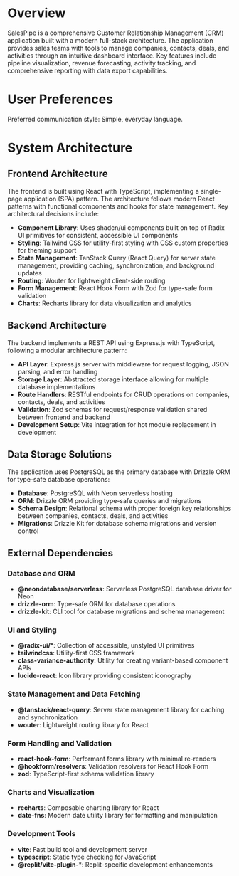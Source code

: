# Overview

SalesPipe is a comprehensive Customer Relationship Management (CRM) application built with a modern full-stack architecture. The application provides sales teams with tools to manage companies, contacts, deals, and activities through an intuitive dashboard interface. Key features include pipeline visualization, revenue forecasting, activity tracking, and comprehensive reporting with data export capabilities.

# User Preferences

Preferred communication style: Simple, everyday language.

# System Architecture

## Frontend Architecture
The frontend is built using React with TypeScript, implementing a single-page application (SPA) pattern. The architecture follows modern React patterns with functional components and hooks for state management. Key architectural decisions include:

- **Component Library**: Uses shadcn/ui components built on top of Radix UI primitives for consistent, accessible UI components
- **Styling**: Tailwind CSS for utility-first styling with CSS custom properties for theming support
- **State Management**: TanStack Query (React Query) for server state management, providing caching, synchronization, and background updates
- **Routing**: Wouter for lightweight client-side routing
- **Form Management**: React Hook Form with Zod for type-safe form validation
- **Charts**: Recharts library for data visualization and analytics

## Backend Architecture
The backend implements a REST API using Express.js with TypeScript, following a modular architecture pattern:

- **API Layer**: Express.js server with middleware for request logging, JSON parsing, and error handling
- **Storage Layer**: Abstracted storage interface allowing for multiple database implementations
- **Route Handlers**: RESTful endpoints for CRUD operations on companies, contacts, deals, and activities
- **Validation**: Zod schemas for request/response validation shared between frontend and backend
- **Development Setup**: Vite integration for hot module replacement in development

## Data Storage Solutions
The application uses PostgreSQL as the primary database with Drizzle ORM for type-safe database operations:

- **Database**: PostgreSQL with Neon serverless hosting
- **ORM**: Drizzle ORM providing type-safe queries and migrations
- **Schema Design**: Relational schema with proper foreign key relationships between companies, contacts, deals, and activities
- **Migrations**: Drizzle Kit for database schema migrations and version control

## External Dependencies

### Database and ORM
- **@neondatabase/serverless**: Serverless PostgreSQL database driver for Neon
- **drizzle-orm**: Type-safe ORM for database operations
- **drizzle-kit**: CLI tool for database migrations and schema management

### UI and Styling
- **@radix-ui/***: Collection of accessible, unstyled UI primitives
- **tailwindcss**: Utility-first CSS framework
- **class-variance-authority**: Utility for creating variant-based component APIs
- **lucide-react**: Icon library providing consistent iconography

### State Management and Data Fetching
- **@tanstack/react-query**: Server state management library for caching and synchronization
- **wouter**: Lightweight routing library for React

### Form Handling and Validation
- **react-hook-form**: Performant forms library with minimal re-renders
- **@hookform/resolvers**: Validation resolvers for React Hook Form
- **zod**: TypeScript-first schema validation library

### Charts and Visualization
- **recharts**: Composable charting library for React
- **date-fns**: Modern date utility library for formatting and manipulation

### Development Tools
- **vite**: Fast build tool and development server
- **typescript**: Static type checking for JavaScript
- **@replit/vite-plugin-***: Replit-specific development enhancements